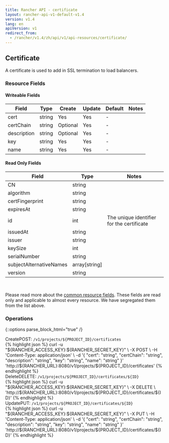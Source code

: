 ```yaml
---
title: Rancher API - certificate
layout: rancher-api-v1-default-v1.4
version: v1.4
lang: en
apiVersion: v1
redirect_from:
  - /rancher/v1.4/zh/api/v1/api-resources/certificate/
---
```


## Certificate

A certificate is used to add in SSL termination to load balancers.

### Resource Fields

#### Writeable Fields

Field | Type | Create | Update | Default | Notes
---|---|---|---|---|---
cert | string | Yes | Yes | - | 
certChain | string | Optional | Yes | - | 
description | string | Optional | Yes | - | 
key | string | Yes | Yes | - | 
name | string | Yes | Yes | - | 


#### Read Only Fields

Field | Type   | Notes
---|---|---
CN | string  | 
algorithm | string  | 
certFingerprint | string  | 
expiresAt | string  | 
id | int  | The unique identifier for the certificate
issuedAt | string  | 
issuer | string  | 
keySize | int  | 
serialNumber | string  | 
subjectAlternativeNames | array[string]  | 
version | string  | 


<br>

Please read more about the [common resource fields]({{site.baseurl}}/rancher/{{page.version}}/{{page.lang}}/api/{{page.apiVersion}}/common/). These fields are read only and applicable to almost every resource. We have segregated them from the list above.

### Operations
{::options parse_block_html="true" /}
<a id="create"></a>
<div class="action"><span class="header">Create<span class="headerright">POST:  <code>/v1/projects/${PROJECT_ID}/certificates</code></span></span>
<div class="action-contents"> {% highlight json %}
curl -u "${RANCHER_ACCESS_KEY}:${RANCHER_SECRET_KEY}" \
-X POST \
-H 'Content-Type: application/json' \
-d '{
	"cert": "string",
	"certChain": "string",
	"description": "string",
	"key": "string",
	"name": "string"
}' 'http://${RANCHER_URL}:8080/v1/projects/${PROJECT_ID}/certificates'
{% endhighlight %}
</div></div>
<a id="delete"></a>
<div class="action"><span class="header">Delete<span class="headerright">DELETE:  <code>/v1/projects/${PROJECT_ID}/certificates/${ID}</code></span></span>
<div class="action-contents"> {% highlight json %}
curl -u "${RANCHER_ACCESS_KEY}:${RANCHER_SECRET_KEY}" \
-X DELETE \
'http://${RANCHER_URL}:8080/v1/projects/${PROJECT_ID}/certificates/${ID}'
{% endhighlight %}
</div></div>
<a id="update"></a>
<div class="action"><span class="header">Update<span class="headerright">PUT:  <code>/v1/projects/${PROJECT_ID}/certificates/${ID}</code></span></span>
<div class="action-contents"> {% highlight json %}
curl -u "${RANCHER_ACCESS_KEY}:${RANCHER_SECRET_KEY}" \
-X PUT \
-H 'Content-Type: application/json' \
-d '{
	"cert": "string",
	"certChain": "string",
	"description": "string",
	"key": "string",
	"name": "string"
}' 'http://${RANCHER_URL}:8080/v1/projects/${PROJECT_ID}/certificates/${ID}'
{% endhighlight %}
</div></div>



